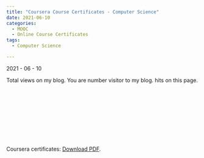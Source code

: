 ```yaml
---
title: "Coursera Course Certificates - Computer Science"
date: 2021-06-10
categories:
  - MOOC
  - Online Course Certificates
tags:
  - Computer Science

---
```


2021 - 06 - 10

<script async src="//busuanzi.ibruce.info/busuanzi/2.3/busuanzi.pure.mini.js"></script>

<span id="busuanzi_container_site_pv">
    Total <span id="busuanzi_value_site_pv"></span> views on my blog.
</span>

<span id="busuanzi_container_site_uv">
  You are number <span id="busuanzi_value_site_uv"></span> visitor to my blog.
</span>

<span id="busuanzi_container_page_pv">
  <span id="busuanzi_value_page_pv"></span> hits on this page.
</span>

<script type="text/javascript" async src="https://cdn.mathjax.org/mathjax/latest/MathJax.js?config=TeX-MML-AM_CHTML"> </script>





<object data="https://www.coursera.org/account/accomplishments/verify/3QGDXN5CT939" type="Cloud Computing Applications, Part 2: Big Data and Applications in the Cloud" width="95%" height="700px">
    <embed src="https://www.coursera.org/account/accomplishments/verify/3QGDXN5CT939">
        <p>Coursera certificates: <a href="https://www.coursera.org/account/accomplishments/verify/3QGDXN5CT939">Download PDF</a>.</p>
    </embed>
</object>
